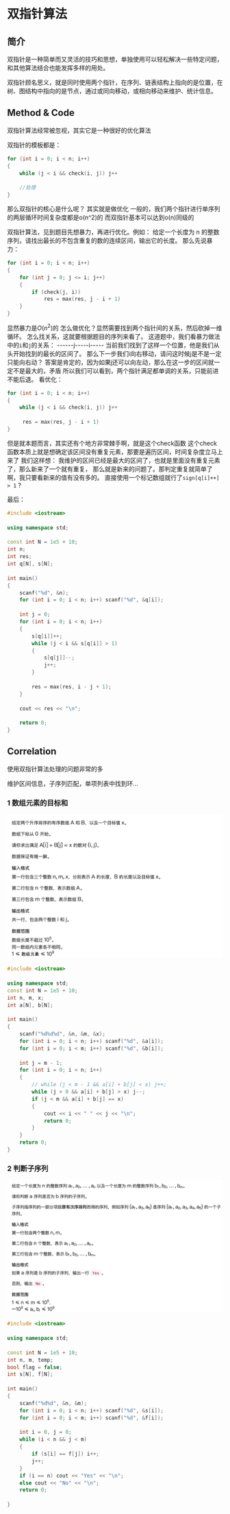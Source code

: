 # 双指针算法

## 简介

双指针是一种简单而又灵活的技巧和思想，单独使用可以轻松解决一些特定问题，和其他算法结合也能发挥多样的用处。

双指针顾名思义，就是同时使用两个指针，在序列、链表结构上指向的是位置，在树、图结构中指向的是节点，通过或同向移动，或相向移动来维护、统计信息。

## Method & Code

 双指针算法经常被忽视，其实它是一种很好的优化算法

 双指针的模板都是：
 ```c++
 for (int i = 0; i < n; i++)
 {
     while (j < i && check(i, j)) j++

     //处理
 }
 ```
 那么双指针的核心是什么呢？ 其实就是做优化
 一般的，我们两个指针进行单序列的两层循环时间复杂度都是o(n^2)的
 而双指针基本可以达到o(n)同级的

 双指针算法，见到题目先想暴力，再进行优化。例如：
 给定一个长度为 n 的整数序列，请找出最长的不包含重复的数的连续区间，输出它的长度。
 那么先说暴力：

 ```c++
 for (int i = 0; i < n; i++)
 {
     for (int j = 0; j <= i; j++)
     {
         if (check(j, i))
             res = max(res, j - i + 1)
     }
 }
 ```

 显然暴力是$O(n^2)$的
 怎么做优化？显然需要找到两个指针间的关系，然后砍掉一维循环。
 怎么找关系，这就要根据题目的序列来看了。
 这道题中，我们看暴力做法中的`i`和`j`的关系：
 ------j-----i-----
 当前我们找到了这样一个位置，他是我们从头开始找到的最长的区间了。
 那么下一步我们i向右移动，请问这时候j是不是一定只能向右动？
 答案是肯定的，因为如果j还可以向左动，那么在这一步的区间就一定不是最大的，矛盾
 所以我们可以看到，两个指针满足都单调的关系，只能前进不能后退。
 看优化：

 ```c++
 for (int i = 0; i < n; i++)
 {
     while (j < i && check(i, j)) j++

      res = max(res, j - i + 1)
 }
 ```
 但是就本题而言，其实还有个地方非常棘手啊，就是这个check函数
 这个check函数本质上就是想确定该区间没有重复元素，那要是遍历区间，时间复杂度立马上来了
 我们这样想：
 我维护的区间已经是最大的区间了，也就是里面没有重复元素了，那么新来了一个就有重复，
 那么就是新来的问题了。那判定重复就简单了啊，我只要看新来的值有没有多的。
 直接使用一个标记数组就行了`sign[q[i]++] > 1` ?

最后：

```c++
#include <iostream>

using namespace std;

const int N = 1e5 + 10;
int n;
int res;
int q[N], s[N];

int main()
{
    scanf("%d", &n);
    for (int i = 0; i < n; i++) scanf("%d", &q[i]);

    int j = 0;
    for (int i = 0; i < n; i++)
    {
        s[q[i]]++;
        while (j < i && s[q[i]] > 1)
        {
            s[q[j]]--;
            j++;
        }

        res = max(res, i - j + 1);
    }

    cout << res << "\n";

    return 0;
}
```

## Correlation

使用双指针算法处理的问题非常的多

维护区间信息，子序列匹配，单项列表中找到环...

### 1 数组元素的目标和

![image-20230424114048692](../images/misc/sum_array_elements.png)

```c++
#include <iostream>

using namespace std;
const int N = 1e5 + 10;
int n, m, x;
int a[N], b[N];

int main()
{
    scanf("%d%d%d", &n, &m, &x);
    for (int i = 0; i < n; i++) scanf("%d", &a[i]);
    for (int i = 0; i < m; i++) scanf("%d", &b[i]);

    int j = m - 1;
    for (int i = 0; i < n; i++)
    {
        // while (j < m - 1 && a[i] + b[j] < x) j++;
        while (j > 0 && a[i] + b[j] > x) j--;
        if (j < m && a[i] + b[j] == x) 
        {
            cout << i << " " << j << "\n";
            return 0;
        }
    }
    return 0;
}
```

### 2 判断子序列

![image-20230424114256160](../images/misc/judge_subsequence.png)

```c++
#include <iostream>

using namespace std;

const int N = 1e5 + 10;
int n, m, temp;
bool flag = false;
int s[N], f[N];

int main()
{
    scanf("%d%d", &n, &m);
    for (int i = 0; i < n; i++) scanf("%d", &s[i]);
    for (int i = 0; i < m; i++) scanf("%d", &f[i]);
    
    int i = 0, j = 0;
    while (i < n && j < m)
    {
        if (s[i] == f[j]) i++;
        j++;
    }
    if (i == n) cout << "Yes" << "\n";
    else cout << "No" << "\n";
    return 0;
 
}

```

